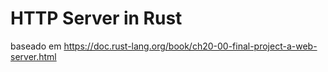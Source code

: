 # HTTP Server in Rust


baseado em https://doc.rust-lang.org/book/ch20-00-final-project-a-web-server.html
